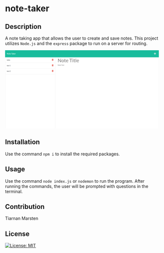 # note-taker

## Description

A note taking app that allows the user to create and save notes. This project utilizes `Node.js` and the `express` package to run on a server for routing.

![Image of homepage](homepage.png)

## Installation

Use the command `npm i` to install the required packages.

## Usage

Use the command `node index.js` or `nodemon` to run the program. After running the commands, the user will be prompted with questions in the terminal.

## Contribution

Tiarnan Marsten

## License

[![License: MIT](https://img.shields.io/badge/License-MIT-green.svg)](https://opensource.org/licenses/MIT)
